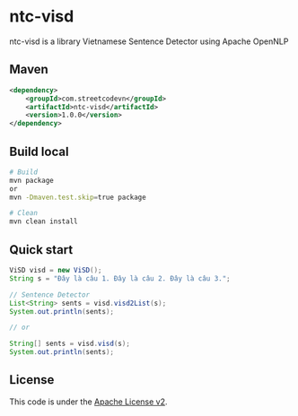 # ntc-visd
ntc-visd is a library Vietnamese Sentence Detector using Apache OpenNLP  

## Maven
```Xml
<dependency>
    <groupId>com.streetcodevn</groupId>
    <artifactId>ntc-visd</artifactId>
    <version>1.0.0</version>
</dependency>
```

## Build local
```bash
# Build
mvn package
or
mvn -Dmaven.test.skip=true package

# Clean
mvn clean install
```

## Quick start
```java
ViSD visd = new ViSD();
String s = "Đây là câu 1. Đây là câu 2. Đây là câu 3.";

// Sentence Detector
List<String> sents = visd.visd2List(s);
System.out.println(sents);

// or

String[] sents = visd.visd(s);
System.out.println(sents);
```


## License
This code is under the [Apache License v2](https://www.apache.org/licenses/LICENSE-2.0).  
